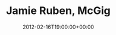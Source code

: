 ---
templateKey: event
guid: 0896faa2-6eab-11ea-99c5-002590d1d1b0
date: 2012-02-16T19:00:00+00:00
eventTime: '7pm'
title: Jamie Ruben, McGig
artist: Jamie Ruben
city: Bradford, ON
venue: McGig
group: Tim Shia
---